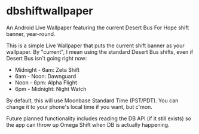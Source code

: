 # dbshiftwallpaper
An Android Live Wallpaper featuring the current Desert Bus For Hope shift banner, year-round.

This is a simple Live Wallpaper that puts the current shift banner as your wallpaper.  By "current", I mean using the standard Desert Bus shifts, even if Desert Bus isn't going right now:

* Midnight - 6am: Zeta Shift
* 6am - Noon: Dawnguard
* Noon - 6pm: Alpha Flight
* 6pm - Midnight: Night Watch

By default, this will use Moonbase Standard Time (PST/PDT).  You can change it to your phone's local time if you want, but c'mon.

Future planned functionality includes reading the DB API (if it still exists) so the app can throw up Omega Shift when DB is actually happening.
